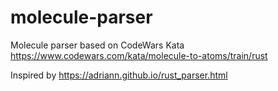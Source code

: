 # molecule-parser
Molecule parser based on CodeWars Kata https://www.codewars.com/kata/molecule-to-atoms/train/rust

Inspired by https://adriann.github.io/rust_parser.html
